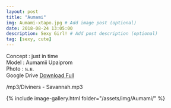 ```yaml
---
layout: post
title: "Aumami"
img: Aumami-xtapo.jpg # Add image post (optional)
date: 2018-08-24 13:05:00
description: Sexy Girl! # Add post description (optional)
tag: [sexy, cute]
---
```

Concept : just in time  
Model : Aumamii Upaiprom   
Photo : น.ม.        
Google Drive [Download Full](http://gestyy.com/e0Gqid)            

/mp3/Diviners - Savannah.mp3

{% include image-gallery.html folder="/assets/img/Aumami/" %}
